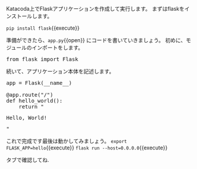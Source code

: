 Katacoda上でFlaskアプリケーションを作成して実行します。
まずはflaskをインストールします。

`pip install flask`{{execute}}

準備ができたら、`app.py`{{open}} にコードを書いていきましょう。
初めに、モジュールのインポートをします。
<pre class="file" data-filename="app.py" data-target="replace">from flask import Flask
</pre>
続いて、アプリケーション本体を記述します。
<pre class="file" data-filename="app.py" data-target="append">app = Flask(__name__)

@app.route("/")
def hello_world():
    return "<p>Hello, World!</p>"
</pre>

これで完成です最後は動かしてみましょう。
`export FLASK_APP=hello`{{execute}}
`flask run --host=0.0.0.0`{{execute}}

タブで確認してね.